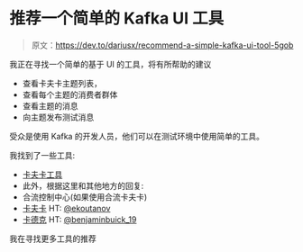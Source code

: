# 推荐一个简单的 Kafka UI 工具

> 原文：<https://dev.to/dariusx/recommend-a-simple-kafka-ui-tool-5gob>

我正在寻找一个简单的基于 UI 的工具，将有所帮助的建议

*   查看卡夫卡主题列表，
*   查看每个主题的消费者群体
*   查看主题的消息
*   向主题发布测试消息

受众是使用 Kafka 的开发人员，他们可以在测试环境中使用简单的工具。

我找到了一些工具:

*   [卡夫卡工具](http://www.kafkatool.com/features.html)
*   此外，根据这里和其他地方的回复:
*   合流控制中心(如果使用合流卡夫卡)
*   [卡夫卡](https://github.com/obsidiandynamics/kafdrop) HT: [@ekoutanov](https://dev.to/ekoutanov)
*   [卡德克](https://www.xeotek.com/kadeck/) HT: [@benjaminbuick_19](https://dev.to/benjaminbuick_19)

我在寻找更多工具的推荐